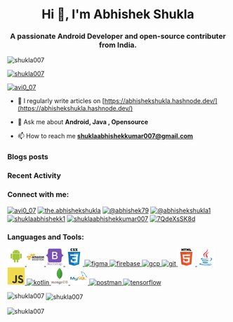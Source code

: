 <h1 align="center">Hi 👋, I'm Abhishek Shukla</h1>
<h3 align="center">A passionate Android Developer and open-source contributer from India.</h3>

<p align="left"> <img src="https://komarev.com/ghpvc/?username=shukla007&label=Profile%20views&color=0e75b6&style=flat" alt="shukla007" /> </p>

<p align="left"> <a href="https://github.com/ryo-ma/github-profile-trophy"><img src="https://github-profile-trophy.vercel.app/?username=shukla007" alt="shukla007" /></a> </p>

<p align="left"> <a href="https://twitter.com/avi0_07" target="blank"><img src="https://img.shields.io/twitter/follow/avi0_07?logo=twitter&style=for-the-badge" alt="avi0_07" /></a> </p>

- 📝 I regularly write articles on [https://abhishekshukla.hashnode.dev/](https://abhishekshukla.hashnode.dev/)

- 💬 Ask me about **Android, Java , Opensource**

- 📫 How to reach me **shuklaabhishekkumar007@gmail.com**

### Blogs posts
<!-- BLOG-POST-LIST:START -->
<!-- BLOG-POST-LIST:END -->

### Recent Activity
<!--START_SECTION:activity-->

<h3 align="left">Connect with me:</h3>
<p align="left">
<a href="https://twitter.com/avi0_07" target="blank"><img align="center" src="https://raw.githubusercontent.com/rahuldkjain/github-profile-readme-generator/master/src/images/icons/Social/twitter.svg" alt="avi0_07" height="30" width="40" /></a>
<a href="https://instagram.com/the.abhishekshukla" target="blank"><img align="center" src="https://raw.githubusercontent.com/rahuldkjain/github-profile-readme-generator/master/src/images/icons/Social/instagram.svg" alt="the.abhishekshukla" height="30" width="40" /></a>
<a href="https://hashnode.com/@abhishek79" target="blank"><img align="center" src="https://raw.githubusercontent.com/rahuldkjain/github-profile-readme-generator/master/src/images/icons/Social/hashnode.svg" alt="@abhishek79" height="30" width="40" /></a>
<a href="https://medium.com/@abhishekshukla1" target="blank"><img align="center" src="https://raw.githubusercontent.com/rahuldkjain/github-profile-readme-generator/master/src/images/icons/Social/medium.svg" alt="@abhishekshukla1" height="30" width="40" /></a>
<a href="https://www.hackerrank.com/shuklaabhishekk1" target="blank"><img align="center" src="https://raw.githubusercontent.com/rahuldkjain/github-profile-readme-generator/master/src/images/icons/Social/hackerrank.svg" alt="shuklaabhishekk1" height="30" width="40" /></a>
<a href="https://www.leetcode.com/shuklaabhishekkumar007" target="blank"><img align="center" src="https://raw.githubusercontent.com/rahuldkjain/github-profile-readme-generator/master/src/images/icons/Social/leet-code.svg" alt="shuklaabhishekkumar007" height="30" width="40" /></a>
<a href="https://discord.gg/7QdeXsSK8d" target="blank"><img align="center" src="https://raw.githubusercontent.com/rahuldkjain/github-profile-readme-generator/master/src/images/icons/Social/discord.svg" alt="7QdeXsSK8d" height="30" width="40" /></a>
</p>

<h3 align="left">Languages and Tools:</h3>
<p align="left"> <a href="https://developer.android.com" target="_blank" rel="noreferrer"> <img src="https://raw.githubusercontent.com/devicons/devicon/master/icons/android/android-original-wordmark.svg" alt="android" width="40" height="40"/> </a> <a href="https://aws.amazon.com" target="_blank" rel="noreferrer"> <img src="https://raw.githubusercontent.com/devicons/devicon/master/icons/amazonwebservices/amazonwebservices-original-wordmark.svg" alt="aws" width="40" height="40"/> </a> <a href="https://getbootstrap.com" target="_blank" rel="noreferrer"> <img src="https://raw.githubusercontent.com/devicons/devicon/master/icons/bootstrap/bootstrap-plain-wordmark.svg" alt="bootstrap" width="40" height="40"/> </a> <a href="https://www.w3schools.com/css/" target="_blank" rel="noreferrer"> <img src="https://raw.githubusercontent.com/devicons/devicon/master/icons/css3/css3-original-wordmark.svg" alt="css3" width="40" height="40"/> </a> <a href="https://www.figma.com/" target="_blank" rel="noreferrer"> <img src="https://www.vectorlogo.zone/logos/figma/figma-icon.svg" alt="figma" width="40" height="40"/> </a> <a href="https://firebase.google.com/" target="_blank" rel="noreferrer"> <img src="https://www.vectorlogo.zone/logos/firebase/firebase-icon.svg" alt="firebase" width="40" height="40"/> </a> <a href="https://cloud.google.com" target="_blank" rel="noreferrer"> <img src="https://www.vectorlogo.zone/logos/google_cloud/google_cloud-icon.svg" alt="gcp" width="40" height="40"/> </a> <a href="https://git-scm.com/" target="_blank" rel="noreferrer"> <img src="https://www.vectorlogo.zone/logos/git-scm/git-scm-icon.svg" alt="git" width="40" height="40"/> </a> <a href="https://www.w3.org/html/" target="_blank" rel="noreferrer"> <img src="https://raw.githubusercontent.com/devicons/devicon/master/icons/html5/html5-original-wordmark.svg" alt="html5" width="40" height="40"/> </a> <a href="https://www.java.com" target="_blank" rel="noreferrer"> <img src="https://raw.githubusercontent.com/devicons/devicon/master/icons/java/java-original.svg" alt="java" width="40" height="40"/> </a> <a href="https://developer.mozilla.org/en-US/docs/Web/JavaScript" target="_blank" rel="noreferrer"> <img src="https://raw.githubusercontent.com/devicons/devicon/master/icons/javascript/javascript-original.svg" alt="javascript" width="40" height="40"/> </a> <a href="https://kotlinlang.org" target="_blank" rel="noreferrer"> <img src="https://www.vectorlogo.zone/logos/kotlinlang/kotlinlang-icon.svg" alt="kotlin" width="40" height="40"/> </a> <a href="https://www.mongodb.com/" target="_blank" rel="noreferrer"> <img src="https://raw.githubusercontent.com/devicons/devicon/master/icons/mongodb/mongodb-original-wordmark.svg" alt="mongodb" width="40" height="40"/> </a> <a href="https://www.mysql.com/" target="_blank" rel="noreferrer"> <img src="https://raw.githubusercontent.com/devicons/devicon/master/icons/mysql/mysql-original-wordmark.svg" alt="mysql" width="40" height="40"/> </a> <a href="https://postman.com" target="_blank" rel="noreferrer"> <img src="https://www.vectorlogo.zone/logos/getpostman/getpostman-icon.svg" alt="postman" width="40" height="40"/> </a> <a href="https://www.tensorflow.org" target="_blank" rel="noreferrer"> <img src="https://www.vectorlogo.zone/logos/tensorflow/tensorflow-icon.svg" alt="tensorflow" width="40" height="40"/> </a> </p>

<p><img align="left" src="https://github-readme-stats.vercel.app/api/top-langs?username=shukla007&show_icons=true&locale=en&layout=compact" alt="shukla007" /></p>

<p>&nbsp;<img align="center" src="https://github-readme-stats.vercel.app/api?username=shukla007&show_icons=true&locale=en" alt="shukla007" /></p>

<p><img align="center" src="https://github-readme-streak-stats.herokuapp.com/?user=shukla007&" alt="shukla007" /></p>


